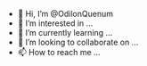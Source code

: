 - 👋 Hi, I’m @OdilonQuenum
- 👀 I’m interested in ...
- 🌱 I’m currently learning ...
- 💞️ I’m looking to collaborate on ...
- 📫 How to reach me ...

<!---
OdilonQuenum/OdilonQuenum is a ✨ special ✨ repository because its `README.md` (this file) appears on your GitHub profile.
You can click the Preview link to take a look at your changes.
--->
